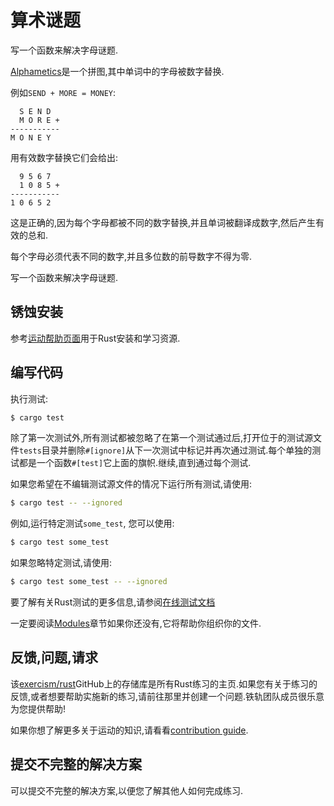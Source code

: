 # 算术谜题

写一个函数来解决字母谜题.

[Alphametics](https://en.wikipedia.org/wiki/Alphametics)是一个拼图,其中单词中的字母被数字替换.

例如`SEND + MORE = MONEY`:

```text
  S E N D
  M O R E +
-----------
M O N E Y
```

用有效数字替换它们会给出:

```text
  9 5 6 7
  1 0 8 5 +
-----------
1 0 6 5 2
```

这是正确的,因为每个字母都被不同的数字替换,并且单词被翻译成数字,然后产生有效的总和.

每个字母必须代表不同的数字,并且多位数的前导数字不得为零.

写一个函数来解决字母谜题.

## 锈蚀安装

参考[运动帮助页面][help-page]用于Rust安装和学习资源.

## 编写代码

执行测试:

```bash
$ cargo test
```

除了第一次测试外,所有测试都被忽略了在第一个测试通过后,打开位于的测试源文件`tests`目录并删除`#[ignore]`从下一次测试中标记并再次通过测试.每个单独的测试都是一个函数`#[test]`它上面的旗帜.继续,直到通过每个测试.

如果您希望在不编辑测试源文件的情况下运行所有​​测试,请使用:

```bash
$ cargo test -- --ignored
```

例如,运行特定测试`some_test`, 您可以使用:

```bash
$ cargo test some_test
```

如果忽略特定测试,请使用:

```bash
$ cargo test some_test -- --ignored
```

要了解有关Rust测试的更多信息,请参阅[在线测试文档][rust-tests]

一定要阅读[Modules](https://doc.rust-lang.org/book/2018-edition/ch07-00-modules.html)章节如果你还没有,它将帮助你组织你的文件.

## 反馈,问题,请求

该[exercism/rust](https://github.com/exercism/rust)GitHub上的存储库是所有Rust练习的主页.如果您有关于练习的反馈,或者想要帮助实施新的练习,请前往那里并创建一个问题.铁轨团队成员很乐意为您提供帮助!

如果你想了解更多关于运动的知识,请看看[contribution guide](https://github.com/exercism/docs/blob/master/contributing-to-language-tracks/README.md).

[help-page]: https://exercism.io/tracks/rust/learning

[modules]: https://doc.rust-lang.org/book/2018-edition/ch07-00-modules.html

[cargo]: https://doc.rust-lang.org/book/2018-edition/ch14-00-more-about-cargo.html

[rust-tests]: https://doc.rust-lang.org/book/2018-edition/ch11-02-running-tests.html

## 提交不完整的解决方案

可以提交不完整的解决方案,以便您了解其他人如何完成练习.
